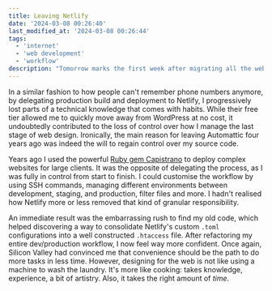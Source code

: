 ```yaml
---
title: Leaving Netlify
date: '2024-03-08 00:26:40'
last_modified_at: '2024-03-08 00:26:44'
tags:
  - 'internet'
  - 'web development'
  - 'workflow'
description: "Tomorrow marks the first week after migrating all the websites I share with my wife <a href='https://silviamaggidesign.com'>Silvia</a>, from Netlify to <a href='https://www.mythic-beasts.com'>Mythic Beasts</a>. Very happy about the quick transition, and grateful to <a href='https://www.thisdaysportion.com'>Leon Paternoster</a> for the brilliant suggestion. Here’s something I’ve noticed since."
---
```

In a similar fashion to how people can't remember phone numbers anymore, by delegating production build and deployment to Netlify, I progressively lost parts of a technical knowledge that comes with habits. While their free tier allowed me to quickly move away from WordPress at no cost, it undoubtedly contributed to the loss of control over how I manage the last stage of web design. Ironically, the main reason for leaving Automattic four years ago was indeed the will to regain control over my source code.

Years ago I used the powerful [Ruby gem Capistrano](https://capistranorb.com/) to deploy complex websites for large clients. It was the opposite of delegating the process, as I was fully in control from start to finish. I could customise the workflow by using SSH commands, managing different environments between development, staging, and production, filter files and more. I hadn't realised how Netlify more or less removed that kind of granular responsibility.

An immediate result was the embarrassing rush to find my old code, which helped discovering a way to consolidate Netlify's custom `.toml` configurations into a well constructed `.htaccess` file. After refactoring my entire dev/production workflow, I now feel way more confident. Once again, Silicon Valley had convinced me that convenience should be the path to do more tasks in less time. However, designing for the web is not like using a machine to wash the laundry. It's more like cooking: takes knowledge, experience, a bit of artistry. Also, it takes the right amount of *time*.